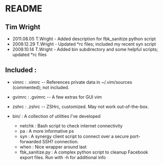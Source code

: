 README
======

Tim Wright
----------

* 2011.08.05 T.Wright - Added description for fbk_sanitize python script
* 2009.12.29 T.Wright - Updated *rc files; included my recent syn script
* 2009.10.14 T.Wright - Added bin subdirectory and some helpful scripts; updated *rc files

Included :
----------

* vimrc 		: .vimrc 		-- References private data in ~/.vim/sources (commented); not included.
* gvimrc 		: .gvimrc 	-- A few extras for GUI vim
* zshrc 		: .zshrc  	-- ZSHrc, customized.  May not work out-of-the-box.

* bin/ 								: A collection of utilities I've developed
	* netchk 						: Bash script to check internet connectivity
	* pa 								: A more informative ps
	* syn 							: A synergy client script to connect over a secure port-forwarded SSH? connection.
	* when 							: Nice wrapper around last
	* fbk_sanitize.py		: A complex python script to cleanup Facebook export files. Run with -h for additional info


